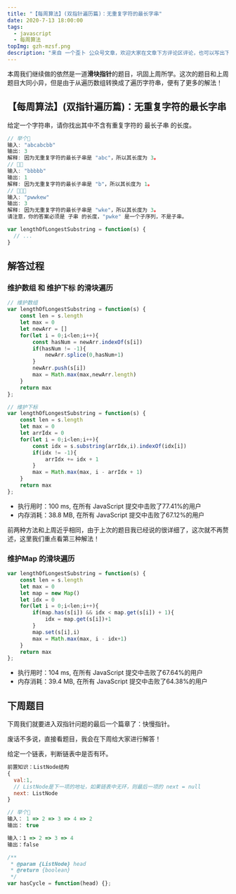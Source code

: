 ```yaml
---
title: "【每周算法】(双指针遍历篇)：无重复字符的最长字串"
date: 2020-7-13 18:00:00
tags:
  - javascript
  - 每周算法
topImg: gzh-mzsf.png
description: "来自 一个歪卜 公众号文章，欢迎大家在文章下方评论区评论，也可以写出下周题目的解题思路哦～"
---
```


本周我们继续做的依然是一道**滑块指针**的题目，巩固上周所学。这次的题目和上周题目大同小异，但是由于从遍历数组转换成了遍历字符串，便有了更多的解法！

## 【每周算法】(双指针遍历篇)：无重复字符的最长字串

给定一个字符串，请你找出其中不含有重复字符的 最长子串 的长度。

```JavaScript
// 举个🌰
输入: "abcabcbb"
输出: 3 
解释: 因为无重复字符的最长子串是 "abc"，所以其长度为 3。
// 🌰🌰
输入: "bbbbb"
输出: 1
解释: 因为无重复字符的最长子串是 "b"，所以其长度为 1。
// 🌰🌰🌰
输入: "pwwkew"
输出: 3
解释: 因为无重复字符的最长子串是 "wke"，所以其长度为 3。
请注意，你的答案必须是 子串 的长度，"pwke" 是一个子序列，不是子串。

var lengthOfLongestSubstring = function(s) {
  // ...
}
```

## 解答过程

### 维护数组 和 维护下标 的滑块遍历

```JavaScript
// 维护数组
var lengthOfLongestSubstring = function(s) {
    const len = s.length
    let max = 0
    let newArr = []
    for(let i = 0;i<len;i++){
        const hasNum = newArr.indexOf(s[i])
        if(hasNum != -1){
            newArr.splice(0,hasNum+1)
        }
        newArr.push(s[i])
        max = Math.max(max,newArr.length)
    }
    return max
};

// 维护下标
var lengthOfLongestSubstring = function(s) {
    const len = s.length
    let max = 0
    let arrIdx = 0
    for(let i = 0;i<len;i++){
        const idx = s.substring(arrIdx,i).indexOf(idx[i])
        if(idx != -1){
            arrIdx += idx + 1
        }
        max = Math.max(max, i - arrIdx + 1)
    }
    return max
};
```

- 执行用时：100 ms, 在所有 JavaScript 提交中击败了77.41%的用户
- 内存消耗：38.8 MB, 在所有 JavaScript 提交中击败了67.12%的用户


前两种方法和上周近乎相同，由于上次的题目我已经说的很详细了，这次就不再赘述，这里我们重点看第三种解法！

### 维护Map 的滑块遍历

```JavaScript
var lengthOfLongestSubstring = function(s) {
    const len = s.length
    let max = 0
    let map = new Map()
    let idx = 0    
    for(let i = 0;i<len;i++){
        if(map.has(s[i]) && idx < map.get(s[i]) + 1){
            idx = map.get(s[i])+1
        }
        map.set(s[i],i)
        max = Math.max(max, i - idx+1)
    }
    return max
};
```

- 执行用时：104 ms, 在所有 JavaScript 提交中击败了67.64%的用户
- 内存消耗：39.4 MB, 在所有 JavaScript 提交中击败了64.38%的用户


## 下周题目

下周我们就要进入双指针问题的最后一个篇章了：快慢指针。

废话不多说，直接看题目，我会在下周给大家进行解答！

给定一个链表，判断链表中是否有环。

```JavaScript
前置知识：ListNode结构
{
  val:1,
  // ListNode是下一项的地址，如果链表中无环，则最后一项的 next = null
  next: ListNode
}

// 举个🌰
输入： 1 => 2 => 3 => 4 => 2
输出： true

输入：1 => 2 => 3 => 4
输出：false

/**
 * @param {ListNode} head
 * @return {boolean}
 */
var hasCycle = function(head) {};
```